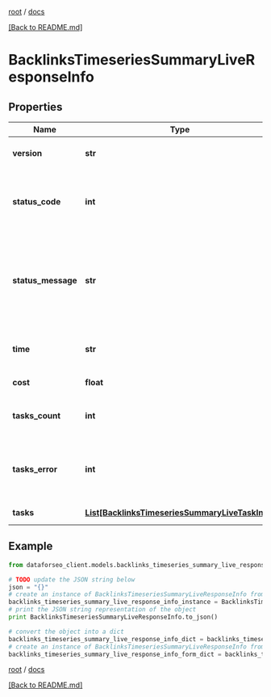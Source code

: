 [root](./../ "root") / [docs](./ "docs")

[[Back to README.md]](./../README.md "[Back to README.md]")

# BacklinksTimeseriesSummaryLiveResponseInfo

## Properties

Name | Type | Description | Notes
------------ | ------------- | ------------- | -------------
**version** | **str** | the current version of the API | [optional]
**status_code** | **int** | general status code you can find the full list of the response codes here | [optional]
**status_message** | **str** | general informational message you can find the full list of general informational messages here | [optional]
**time** | **str** | total execution time, seconds | [optional]
**cost** | **float** | total tasks cost, USD | [optional]
**tasks_count** | **int** | the number of tasks in the tasks array | [optional]
**tasks_error** | **int** | the number of tasks in the tasks array returned with an error | [optional]
**tasks** | [**List[BacklinksTimeseriesSummaryLiveTaskInfo]**](BacklinksTimeseriesSummaryLiveTaskInfo.md) | array of tasks | [optional]

## Example

```python
from dataforseo_client.models.backlinks_timeseries_summary_live_response_info import BacklinksTimeseriesSummaryLiveResponseInfo

# TODO update the JSON string below
json = "{}"
# create an instance of BacklinksTimeseriesSummaryLiveResponseInfo from a JSON string
backlinks_timeseries_summary_live_response_info_instance = BacklinksTimeseriesSummaryLiveResponseInfo.from_json(json)
# print the JSON string representation of the object
print BacklinksTimeseriesSummaryLiveResponseInfo.to_json()

# convert the object into a dict
backlinks_timeseries_summary_live_response_info_dict = backlinks_timeseries_summary_live_response_info_instance.to_dict()
# create an instance of BacklinksTimeseriesSummaryLiveResponseInfo from a dict
backlinks_timeseries_summary_live_response_info_form_dict = backlinks_timeseries_summary_live_response_info.from_dict(backlinks_timeseries_summary_live_response_info_dict)
```

  

[root](./../ "root") / [docs](./ "docs")

[[Back to README.md]](./../README.md "[Back to README.md]")